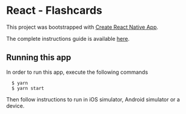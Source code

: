 # React - Flashcards

This project was bootstrapped with [Create React Native App](https://github.com/react-community/create-react-native-app).

The complete instructions guide is available [here](https://github.com/react-community/create-react-native-app/blob/master/react-native-scripts/template/README.md).

## Running this app

In order to run this app, execute the following commands

```
  $ yarn 
  $ yarn start
```

Then follow instructions to run in iOS simulator, Android simulator or a device.
